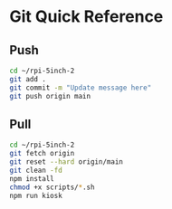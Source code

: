 # Git Quick Reference

## Push
```bash
cd ~/rpi-5inch-2
git add .
git commit -m "Update message here"
git push origin main
```

## Pull 
```bash
cd ~/rpi-5inch-2
git fetch origin
git reset --hard origin/main
git clean -fd
npm install
chmod +x scripts/*.sh
npm run kiosk
```